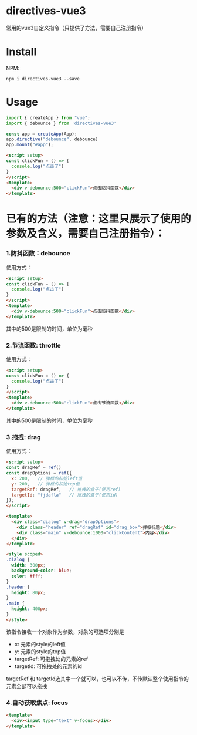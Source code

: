 # directives-vue3
常用的vue3自定义指令（只提供了方法，需要自己注册指令）

# Install
NPM:
```
npm i directives-vue3 --save
```

# Usage
```javascript
import { createApp } from "vue";
import { debounce } from 'directives-vue3'

const app = createApp(App);
app.directive("debounce", debounce)
app.mount("#app");

```

```html
<script setup>
const clickFun = () => {
  console.log("点击了")
}
</script>
<template>
  <div v-debounce:500="clickFun">点击防抖函数</div>
</template>
```

# 已有的方法（注意：这里只展示了使用的参数及含义，需要自己注册指令）：
### 1.防抖函数：debounce
使用方式：
```html
<script setup>
const clickFun = () => {
  console.log("点击了")
}
</script>
<template>
  <div v-debounce:500="clickFun">点击防抖函数</div>
</template>
```
其中的500是限制的时间，单位为毫秒
### 2.节流函数: throttle
使用方式：
```html
<script setup>
const clickFun = () => {
  console.log("点击了")
}
</script>
<template>
  <div v-debounce:500="clickFun">点击节流函数</div>
</template>
```
其中的500是限制的时间，单位为毫秒
### 3.拖拽: drag
使用方式：
```html
<script setup>
const dragRef = ref()
const drapOptions = ref({
  x: 200,   // 弹框的初始left值
  y: 200,   // 弹框的初始top值
  targetRef: dragRef,   // 拖拽的盒子(使用ref)
  targetId: "fjdafla"   // 拖拽的盒子(使用id)
});
</script>

<template>
  <div class="dialog" v-drag="drapOptions">
    <div class="header" ref="dragRef" id="drag_box">弹框标题</div>
    <div class="main" v-debounce:1000="clickContent">内容</div>
  </div>
</template>

<style scoped>
.dialog {
  width: 300px;
  background-color: blue;
  color: #fff;
}
.header {
  height: 80px;
}
.main {
  height: 400px;
}
</style>
```
该指令接收一个对象作为参数，对象的可选项分别是
* x: 元素的style的left值
* y: 元素的style的top值
* targetRef: 可拖拽处的元素的ref
* targetId: 可拖拽处的元素的id

targetRef 和 targetId选其中一个就可以，也可以不传，不传默认整个使用指令的元素全部可以拖拽

### 4.自动获取焦点: focus
```html
<template>
  <div><input type="text" v-focus></div>
</template>
```

